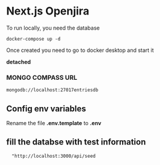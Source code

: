 # Next.js Openjira

To run locally, you need the database

```
docker-compose up -d
```

Once created you need to go to docker desktop and start it

**detached**

### MONGO COMPASS URL

```
mongodb://localhost:27017entriesdb

```

## Config env variables

Rename the file **.env.template** to **.env**

## fill the databse with test information

```
  "http://localhost:3000/api/seed
```
